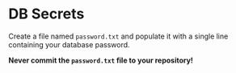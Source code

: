 # DB Secrets
Create a file named `password.txt` and populate it with a single line containing your
database password.

**Never commit the `password.txt` file to your repository!**
